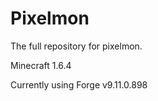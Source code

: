 Pixelmon
========

The full repository for pixelmon.

Minecraft 1.6.4

Currently using Forge v9.11.0.898
